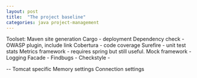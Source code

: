 ```yaml
---
layout: post
title:  "The project baseline"
categories: java project-management
---
```

Toolset:
Maven site generation
Cargo - deployment
Dependency check - OWASP plugin, include link
Cobertura - code coverage
Surefire - unit test stats
Metrics framework - requires spring but still useful.
Mock framework - 
Logging Facade - 
Findbugs - 
Checkstyle - 

-- Tomcat specific
Memory settings
Connection settings
